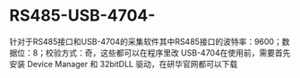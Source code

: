 # RS485-USB-4704-
针对于RS485接口和USB-4704的采集软件其中RS485接口的波特率：9600；数据位：8；校验方式：奇，这些都可以在程序里改
USB-4704在使用前，需要首先安装 Device Manager 和 32bitDLL 驱动，在研华官网都可以下载
